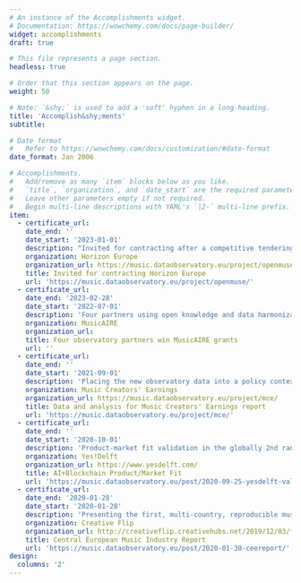 ```yaml
---
# An instance of the Accomplishments widget.
# Documentation: https://wowchemy.com/docs/page-builder/
widget: accomplishments
draft: true

# This file represents a page section.
headless: true

# Order that this section appears on the page.
weight: 50

# Note: `&shy;` is used to add a 'soft' hyphen in a long heading.
title: 'Accomplish&shy;ments'
subtitle:

# Date format
#   Refer to https://wowchemy.com/docs/customization/#date-format
date_format: Jan 2006

# Accomplishments.
#   Add/remove as many `item` blocks below as you like.
#   `title`, `organization`, and `date_start` are the required parameters.
#   Leave other parameters empty if not required.
#   Begin multi-line descriptions with YAML's `|2-` multi-line prefix.
item:
  - certificate_url: 
    date_end: ''
    date_start: '2023-01-01'
    description: "Invited for contracting after a competitive tendering for Europe's prestigious research and innovation program."
    organization: Horizon Europe
    organization_url: https://music.dataobservatory.eu/project/openmuse/
    title: Invited for contracting Horizon Europe
    url: 'https://music.dataobservatory.eu/project/openmuse/'
  - certificate_url: 
    date_end: '2023-02-28'
    date_start: '2022-07-01'
    description: 'Four partners using open knowledge and data harmonization of the observatory win competitive grants'
    organization: MusicAIRE
    organization_url: 
    title: Four observatory partners win MusicAIRE grants
    url: ''  
  - certificate_url: 
    date_end: ''
    date_start: '2021-09-01'
    description: 'Placing the new observatory data into a policy context.'
    organization: Music Creators' Earnings
    organization_url: https://music.dataobservatory.eu/project/mce/
    title: Data and analysis for Music Creators' Earnings report
    url: 'https://music.dataobservatory.eu/project/mce/'
  - certificate_url: 
    date_end: ''
    date_start: '2020-10-01'
    description: 'Product-market fit validation in the globally 2nd ranked university-backed incubator to turn CEEMID into a music observatory.'
    organization: Yes!Delft
    organization_url: https://www.yesdelft.com/
    title: AI+Blockchain Product/Market Fit
    url: 'https://music.dataobservatory.eu/post/2020-09-25-yesdelft-validation/'
  - certificate_url: 
    date_end: '2020-01-28'
    date_start: '2020-01-28'
    description: 'Presenting the first, multi-country, reproducible music market report in Europe'
    organization: Creative Flip
    organization_url: http://creativeflip.creativehubs.net/2019/12/03/flipping-the-odds/
    title: Central European Music Industry Report
    url: 'https://music.dataobservatory.eu/post/2020-01-30-ceereport/'
design:
  columns: '2'
---
```


